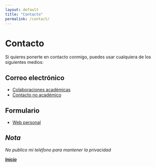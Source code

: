 ```yaml
---
layout: default
title: "Contacto"
permalink: /contact/
---
```


# Contacto

Si quieres ponerte en contacto conmigo, puedes usar cualquiera de los siguientes medios:

## Correo electrónico
- [Colaboraciones académicas](mailto:a.fernandez-sanles@ucl.ac.uk)
- [Contacto no académico](mailto:albafsanles@gmail.com)

## Formulario
- [Web personal](https://albafernandezsanles.wordpress.com/contacto/)

## *Nota*
*No publico mi teléfono para mantener la privacidad*

***[Inicio](/)***

